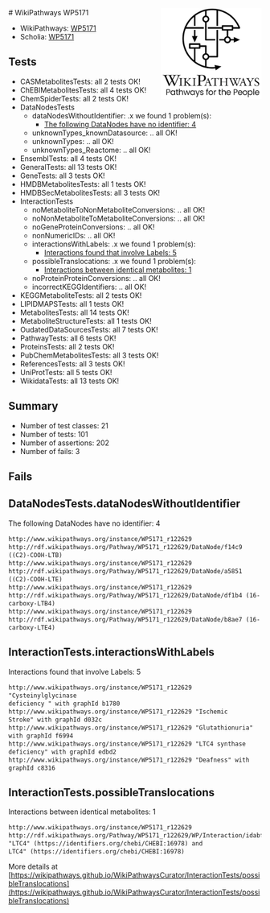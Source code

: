 <img style="float: right; width: 200px" src="../logo.png" />
# WikiPathways WP5171

* WikiPathways: [WP5171](https://identifiers.org/wikipathways:WP5171)
* Scholia: [WP5171](https://scholia.toolforge.org/wikipathways/WP5171)
## Tests
* CASMetabolitesTests: all 2 tests OK!
* ChEBIMetabolitesTests: all 4 tests OK!
* ChemSpiderTests: all 2 tests OK!
* DataNodesTests
    * dataNodesWithoutIdentifier: .x we found 1 problem(s):
        * [The following DataNodes have no identifier: 4](#d2d32fa3)
    * unknownTypes_knownDatasource: .. all OK!
    * unknownTypes: .. all OK!
    * unknownTypes_Reactome: .. all OK!
* EnsemblTests: all 4 tests OK!
* GeneralTests: all 13 tests OK!
* GeneTests: all 3 tests OK!
* HMDBMetabolitesTests: all 1 tests OK!
* HMDBSecMetabolitesTests: all 3 tests OK!
* InteractionTests
    * noMetaboliteToNonMetaboliteConversions: .. all OK!
    * noNonMetaboliteToMetaboliteConversions: .. all OK!
    * noGeneProteinConversions: .. all OK!
    * nonNumericIDs: .. all OK!
    * interactionsWithLabels: .x we found 1 problem(s):
        * [Interactions found that involve Labels: 5](#630d267c)
    * possibleTranslocations: .x we found 1 problem(s):
        * [Interactions between identical metabolites: 1](#d59038c4)
    * noProteinProteinConversions: .. all OK!
    * incorrectKEGGIdentifiers: .. all OK!
* KEGGMetaboliteTests: all 2 tests OK!
* LIPIDMAPSTests: all 1 tests OK!
* MetabolitesTests: all 14 tests OK!
* MetaboliteStructureTests: all 1 tests OK!
* OudatedDataSourcesTests: all 7 tests OK!
* PathwayTests: all 6 tests OK!
* ProteinsTests: all 2 tests OK!
* PubChemMetabolitesTests: all 3 tests OK!
* ReferencesTests: all 3 tests OK!
* UniProtTests: all 5 tests OK!
* WikidataTests: all 13 tests OK!


## Summary

* Number of test classes: 21
* Number of tests: 101
* Number of assertions: 202
* Number of fails: 3

## Fails

<a name="d2d32fa3" />

## DataNodesTests.dataNodesWithoutIdentifier

The following DataNodes have no identifier: 4
```
http://www.wikipathways.org/instance/WP5171_r122629 http://rdf.wikipathways.org/Pathway/WP5171_r122629/DataNode/f14c9 ((C2)-COOH-LTB)
http://www.wikipathways.org/instance/WP5171_r122629 http://rdf.wikipathways.org/Pathway/WP5171_r122629/DataNode/a5851 ((C2)-COOH-LTE)
http://www.wikipathways.org/instance/WP5171_r122629 http://rdf.wikipathways.org/Pathway/WP5171_r122629/DataNode/df1b4 (16-carboxy-LTB4)
http://www.wikipathways.org/instance/WP5171_r122629 http://rdf.wikipathways.org/Pathway/WP5171_r122629/DataNode/b8ae7 (16-carboxy-LTE4)
```

<a name="630d267c" />

## InteractionTests.interactionsWithLabels

Interactions found that involve Labels: 5
```
http://www.wikipathways.org/instance/WP5171_r122629 "Cysteinylglycinase 
deficiency " with graphId b1780
http://www.wikipathways.org/instance/WP5171_r122629 "Ischemic
Stroke" with graphId d032c
http://www.wikipathways.org/instance/WP5171_r122629 "Glutathionuria" with graphId f6994
http://www.wikipathways.org/instance/WP5171_r122629 "LTC4 synthase
deficiency" with graphId edbd2
http://www.wikipathways.org/instance/WP5171_r122629 "Deafness" with graphId c8316
```

<a name="d59038c4" />

## InteractionTests.possibleTranslocations

Interactions between identical metabolites: 1
```
http://www.wikipathways.org/instance/WP5171_r122629 http://rdf.wikipathways.org/Pathway/WP5171_r122629/WP/Interaction/idabf0aac0 "LTC4" (https://identifiers.org/chebi/CHEBI:16978) and 
LTC4" (https://identifiers.org/chebi/CHEBI:16978)
```

More details at [https://wikipathways.github.io/WikiPathwaysCurator/InteractionTests/possibleTranslocations](https://wikipathways.github.io/WikiPathwaysCurator/InteractionTests/possibleTranslocations)

